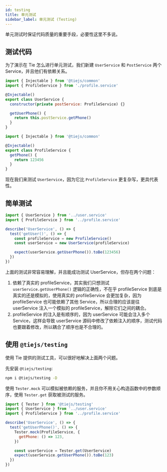 ```yaml
---
id: testing
title: 单元测试
sidebar_label: 单元测试 (Testing)
---
```


单元测试时保证代码质量的重要手段，必要性这里不多说。

## 测试代码

为了演示在 Tie 怎么进行单元测试，我们新建 `UserService` 和 `PostService` 两个 Service，并且他们有依赖关系。

<!--DOCUSAURUS_CODE_TABS-->
<!--user.service.ts-->

```js
import { Injectable } from '@tiejs/common'
import { ProfileService } from './profile.service'

@Injectable()
export class UserService {
  constructor(private postService: ProfileService) {}

  getUserPhone() {
    return this.postService.getPhone()
  }
}
```

<!--profile.service.ts-->

```js
import { Injectable } from '@tiejs/common'

@Injectable()
export class ProfileService {
  getPhone() {
    return 123456
  }
}
```

<!--END_DOCUSAURUS_CODE_TABS-->

现在我们来测试 `UserService`，因为它比 `ProfileService` 更复杂写，更具代表性。

## 简单测试

<!--DOCUSAURUS_CODE_TABS-->
<!--user.service.test.ts-->

```js
import { UserService } from '../user.service'
import { ProfileService } from '../profile.service'

describe('UserService', () => {
  test('getUser()', () => {
    const profileService = new ProfileService()
    const userService = new UserService(profileService)

    expect(userService.getUserPhone()).toBe(123456)
  })
})
```

<!--END_DOCUSAURUS_CODE_TABS-->

上面的测试非常容易理解，并且能成功测试 UserService，但存在两个问题：

1. 依赖了真实的 profileService，其实我们只想测试 `userService.getUserPhone()` 逻辑的正确性，不在乎 profileService 到底是真实的还是模拟的，使用真实的 profileService 会更加复杂，因为 profileService 也可能依赖了其他 Service，所以合理的应该是往 userService 注入一个模拟的 profileService，解除它们之间的耦合。
2. profileService 的注入是有顺序的，因为 userService 可能会注入多个 Service，这样会导致 userService 源码中修改了依赖注入的顺序，测试代码也要跟着修改，所以耦合了顺序也是不合理的。

## 使用 `@tiejs/testing`

使用 Tie 提供的测试工具，可以很好地解决上面两个问题。

先安装 `@tiejs/testing`:

```bash
npm i @tiejs/testing -D
```

使用 `Tester.mock` 可以模拟被依赖的服务，并且你不用关心构造函数中的参数顺序，使用 `Tester.get` 获取被测试的服务。

<!--DOCUSAURUS_CODE_TABS-->
<!--user.service.test.ts-->

```js
import { Tester } from '@tiejs/testing'
import { UserService } from '../user.service'
import { ProfileService } from '../profile.service'

describe('UserService', () => {
  test('getUserPhone()', () => {
    Tester.mock(ProfileService, {
      getPhone: () => 123,
    })

    const userService = Tester.get(UserService)
    expect(userService.getUserPhone()).toBe(123)
  })
})
```

<!--END_DOCUSAURUS_CODE_TABS-->